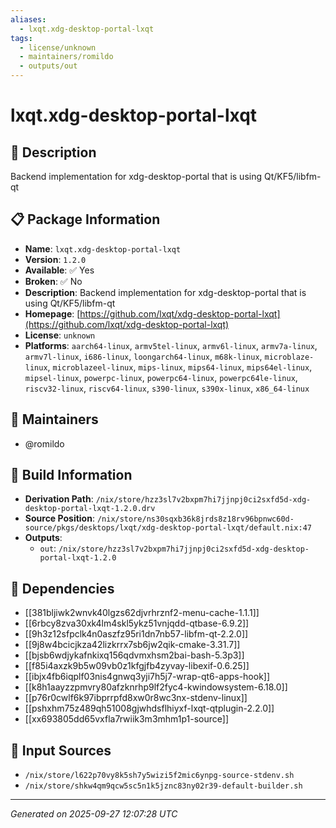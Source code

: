 ```yaml
---
aliases:
  - lxqt.xdg-desktop-portal-lxqt
tags:
  - license/unknown
  - maintainers/romildo
  - outputs/out
---
```


# lxqt.xdg-desktop-portal-lxqt

## 📝 Description

Backend implementation for xdg-desktop-portal that is using Qt/KF5/libfm-qt

## 📋 Package Information

- **Name**: `lxqt.xdg-desktop-portal-lxqt`
- **Version**: `1.2.0`
- **Available**: ✅ Yes
- **Broken**: ✅ No
- **Description**: Backend implementation for xdg-desktop-portal that is using Qt/KF5/libfm-qt
- **Homepage**: [https://github.com/lxqt/xdg-desktop-portal-lxqt](https://github.com/lxqt/xdg-desktop-portal-lxqt)
- **License**: `unknown`
- **Platforms**: `aarch64-linux`, `armv5tel-linux`, `armv6l-linux`, `armv7a-linux`, `armv7l-linux`, `i686-linux`, `loongarch64-linux`, `m68k-linux`, `microblaze-linux`, `microblazeel-linux`, `mips-linux`, `mips64-linux`, `mips64el-linux`, `mipsel-linux`, `powerpc-linux`, `powerpc64-linux`, `powerpc64le-linux`, `riscv32-linux`, `riscv64-linux`, `s390-linux`, `s390x-linux`, `x86_64-linux`
## 👥 Maintainers

- @romildo


## 🔧 Build Information

- **Derivation Path**: `/nix/store/hzz3sl7v2bxpm7hi7jjnpj0ci2sxfd5d-xdg-desktop-portal-lxqt-1.2.0.drv`
- **Source Position**: `/nix/store/ns30sqxb36k8jrds8z18rv96bpnwc60d-source/pkgs/desktops/lxqt/xdg-desktop-portal-lxqt/default.nix:47`
- **Outputs**:
  - `out`:  `/nix/store/hzz3sl7v2bxpm7hi7jjnpj0ci2sxfd5d-xdg-desktop-portal-lxqt-1.2.0`

## 🔗 Dependencies

- [[381bljiwk2wnvk40lgzs62djvrhrznf2-menu-cache-1.1.1]]
- [[6rbcy8zva30xk4lm4skl5ykz51vnjqdd-qtbase-6.9.2]]
- [[9h3z12sfpclk4n0aszfz95ri1dn7nb57-libfm-qt-2.2.0]]
- [[9j8w4bcicjkza42lizkrrx7sb6jw2qik-cmake-3.31.7]]
- [[bjsb6wdjykafnkixq156qdvmxhsm2bai-bash-5.3p3]]
- [[f85i4axzk9b5w09vb0z1kfgjfb4zyvay-libexif-0.6.25]]
- [[ibjx4fb6iqplf03nis4gnwq3yji7h5j7-wrap-qt6-apps-hook]]
- [[k8h1aayzzpmvry80afzknrhp9lf2fyc4-kwindowsystem-6.18.0]]
- [[p76r0cwlf6k97ibprrpfd8xw0r8wc3nx-stdenv-linux]]
- [[pshxhm75z489qh51008gjwhdsflhiyxf-lxqt-qtplugin-2.2.0]]
- [[xx693805dd65vxfla7rwiik3m3mhm1p1-source]]

## 📁 Input Sources

- `/nix/store/l622p70vy8k5sh7y5wizi5f2mic6ynpg-source-stdenv.sh`
- `/nix/store/shkw4qm9qcw5sc5n1k5jznc83ny02r39-default-builder.sh`

---
*Generated on 2025-09-27 12:07:28 UTC*
